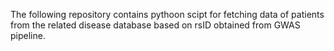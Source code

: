 The following repository contains pythoon scipt for fetching data of patients from the related disease database based on rsID obtained from GWAS pipeline.
